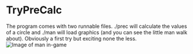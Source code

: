 # TryPreCalc
The program comes with two runnable files. ./prec will calculate the values of a circle and ./man will load graphics (and you can see the little man walk about). Obviously a first try but exciting none the less.
![Image of man in-game](/prescreen_sm.jpg)
